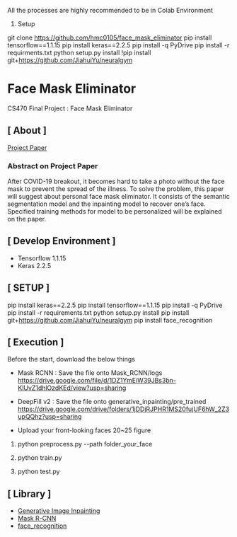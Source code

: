 All the processes are highly recommended to be in Colab Environment

1. Setup

git clone https://github.com/hmc0105/face_mask_eliminator
pip install tensorflow==1.1.15
pip install keras==2.2.5
pip install -q PyDrive
pip install -r requirments.txt
python setup.py install
!pip install git+https://github.com/JiahuiYu/neuralgym

# Face Mask Eliminator
CS470 Final Project : Face Mask Eliminator

## [ About ]
<a href="https://drive.google.com/file/d/1BhTdI1iVxx1nCMz4IHTGdTHiwT73w_tq/view?usp=sharing">Project Paper</a>

### Abstract on Project Paper
After COVID-19 breakout, it becomes hard to take a photo without the face mask to prevent the spread of the illness. 
To solve the problem, this paper will suggest about personal face mask eliminator. 
It consists of the semantic segmentation model and the inpainting model to recover one’s face. 
Specified training methods for model to be personalized will be explained on the paper.

## [ Develop Environment ]
- Tensorflow 1.1.15
- Keras 2.2.5


## [ SETUP ]
pip install keras==2.2.5
pip install tensorflow==1.1.15
pip install -q PyDrive
pip install -r requirements.txt
python setup.py install
pip install git+https://github.com/JiahuiYu/neuralgym
pip install face_recognition

## [ Execution ]
Before the start, download the below things

* Mask RCNN : Save the file onto Mask_RCNN/logs
<a href="https://drive.google.com/file/d/1DZ1YmEiW39JBs3bn-KlUvZ1dhlOzdKEd/view?usp=sharing">https://drive.google.com/file/d/1DZ1YmEiW39JBs3bn-KlUvZ1dhlOzdKEd/view?usp=sharing</a>


* DeepFill v2 : Save the file onto generative_inpainting/pre_trained
<a href="https://drive.google.com/drive/folders/1jDDjRJPHR1MS20fujUF6hW_2Z3upQQhz?usp=sharing">https://drive.google.com/drive/folders/1jDDjRJPHR1MS20fujUF6hW_2Z3upQQhz?usp=sharing</a>

* Upload your front-looking faces 20~25 figure

1. python preprocess.py --path folder_your_face

2. python train.py

3. python test.py


## [ Library ]
- [Generative Image Inpainting](https://github.com/JiahuiYu/generative_inpainting)
- [Mask R-CNN](https://github.com/matterport/Mask_RCNN)
- [face_recognition](https://github.com/ageitgey/face_recognition)